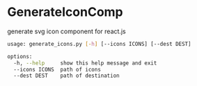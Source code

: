 # GenerateIconComp
generate svg icon component for react.js

```sh
usage: generate_icons.py [-h] [--icons ICONS] [--dest DEST]

options:
  -h, --help     show this help message and exit
  --icons ICONS  path of icons
  --dest DEST    path of destination
```
